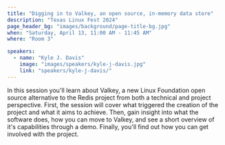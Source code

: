 ```yaml
---
title: "Digging in to Valkey, an open source, in-memory data store"
description: "Texas Linux Fest 2024"
page_header_bg: "images/background/page-title-bg.jpg"
when: "Saturday, April 13, 11:00 AM - 11:45 AM"
where: "Room 3"

speakers:
  - name: "Kyle J. Davis"
    image: "images/speakers/kyle-j-davis.jpg"
    link: "speakers/kyle-j-davis/"
---
```


In this session you'll learn about Valkey, a new Linux Foundation open source
alternative to the Redis project from both a technical and project perspective.
First, the session will cover what triggered the creation of the project and
what it aims to achieve.  Then, gain insight into what the software does, how
you can move to Valkey, and see a short overview of it's capabilities through a
demo.  Finally, you'll find out how you can get involved with the project.
